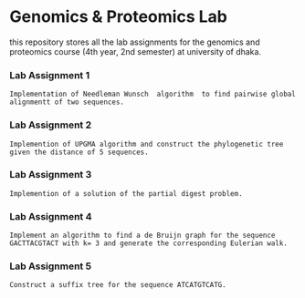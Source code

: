 # Genomics & Proteomics Lab 

this repository stores all the lab assignments for the genomics and proteomics course (4th year, 2nd semester) at university of dhaka.

### Lab Assignment 1
``
Implementation of Needleman Wunsch  algorithm  to find pairwise global alignmentt of two sequences.
``
### Lab Assignment 2
``
Implemention of UPGMA algorithm and construct the phylogenetic tree given the distance of 5 sequences.
``
### Lab Assignment 3
``
Implemention of a solution of the partial digest problem.
``
### Lab Assignment 4
``
Implement an algorithm to find a de Bruijn graph for the sequence GACTTACGTACT with k= 3 and generate the corresponding Eulerian walk.
``
### Lab Assignment 5
``
Construct a suffix tree for the sequence ATCATGTCATG.
``

